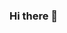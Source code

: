 ### Hi there 👋

<!--
**captainAbdisamad/captainAbdisamad** is a ✨ _special_ ✨ repository because its `README.md` (this file) appears on your GitHub profile.

![Captain](https://telegra.ph/file/edde3a6ccf5f09dbb191f.jpg)
# Hi there 👋, I'm 𝐂𝐚𝐩𝐭𝐚𝐢𝐧 𝐘𝐚𝐚𝐦𝐢𝐢𝐧 」🥀 자♡•°

 Information:
- 👋 HELLO LET ME INTRODUCE MYSELF : I’m Pratheek..
- 👀 My Skills : Nothing Sur
- 🌱 I’m Currently Learning : PYTHON
- 💞️ 𝙓𝘿 👿
- 📫 How to reach me : ITS VERY SIMPLE JUST CLICK ON THIS LINK : https://t.me/aboutpratheek

STATS:  

<img align="left" src="https://github-readme-stats.vercel.app/api?username=PratheekXD&bg_color=30,e96443,904e95&title_color=fff&text_color=fff&count_private=true"><img align="right" src="https://github-readme-stats.vercel.app/api/top-langs/?username=PratheekXD&bg_color=30,e96443,904e95&title_color=fff&text_color=fff&count_private=true">
<!---
PratheekXD/PratheekXD is a ✨ special ✨ repository because its README.md (this file) appears on your GitHub profile.
You can click the Preview link to take a look at your changes.
--->
